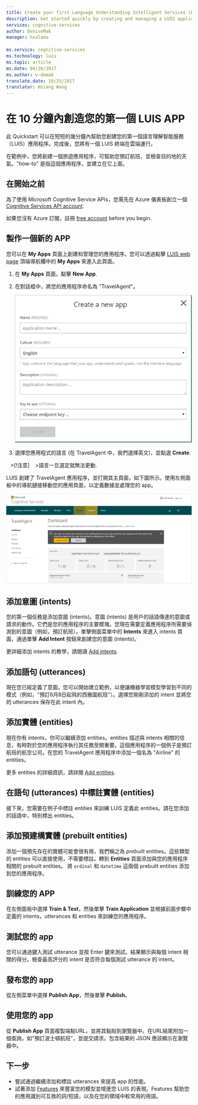 ```yaml
---
title: Create your first Language Understanding Intelligent Services (LUIS) app in 10 minutes in Azure | Microsoft Docs 
description: Get started quickly by creating and managing a LUIS application on the Language Understanding Intelligent Services (LUIS) webpage. 
services: cognitive-services
author: DeniseMak
manager: hsalama

ms.service: cognitive-services
ms.technology: luis
ms.topic: article
ms.date: 04/26/2017
ms.author: v-demak
translate.date: 10/25/2017
translator: Hsiang Wang
---
```


# 在 10 分鐘內創造您的第一個 LUIS APP

此 Quickstart 可以在短短的幾分鐘內幫助您創建您的第一個語言理解智能服務（LUIS）應用程序。完成後，您將有一個 LUIS 終端在雲端運行。

在範例中，您將創建一個旅遊應用程序，可幫助您預訂航班，並檢查目的地的天氣。"how-to" 是指這個應用程序，並建立在它上面。

## 在開始之前
為了使用 Microsoft Cognitive Service APIs，您需先在 Azure 儀表板創立一個 [Cognitive Services API account](https://docs.microsoft.com/azure/cognitive-services/cognitive-services-apis-create-account).

如果您沒有 Azure 訂閱，註冊 [free account](https://azure.microsoft.com/free/?WT.mc_id=A261C142F) before you begin.

## 製作一個新的 APP
您可以在 **My Apps** 頁面上創建和管理您的應用程序。您可以透過點擊 [LUIS web page](https://www.luis.ai) 頂端導航欄中的 **My Apps** 來進入此頁面。

1. 在 **My Apps** 頁面，點擊 **New App**.
2. 在對話框中，將您的應用程序命名為 "TravelAgent"。

    ![A new app form](./Images/NewApp-Form.JPG)
3. 選擇您應用程式的語言 (在 TravelAgent 中，我們選擇英文)，並點選 **Create**. 

    >[!注意]
    >語言一旦選定就無法更動. 

LUIS 創建了 TravelAgent 應用程序，並打開其主頁面，如下圖所示。使用左側面板中的導航鏈接移動您的應用頁面，以定義數據並處理您的 app。

![TravelAgent app created and Opened](./Images/AppCreated_Opened.JPG)

## 添加意圖 (intents)
您的第一個任務是添加意圖 (intents)。意圖 (intents) 是用戶的話語傳達的意圖或請求的動作。它們是您的應用程序的主要模塊。您現在需要定義應用程序所需要偵測到的意圖（例如，預訂航班）。單擊側面菜單中的 **Intents** 來進入 intents 頁面，通過單擊 **Add Intent** 按鈕來創建您的意圖 (intents)。

更詳細添加 intents 的教學，請閱讀 [Add intents](add-intents.md).

## 添加語句 (utterances)
現在您已經定義了意圖，您可以開始建立範例，以便讓機器學習模型學習到不同的模式（例如，"預訂6月8日起飛的西雅圖航班"）。選擇您剛剛添加的 intent 並將您的 utterances 保存在此 intent 內。

## 添加實體 (entities)
現在你有 intents，你可以繼續添加 entities。entities 描述與 intents 相關的信息，有時對於您的應用程序執行其任務至關重要。這個應用程序的一個例子是預訂航班的航空公司。在您的 TravelAgent 應用程序中添加一個名為 "Airline" 的 entities。

更多 entities 的詳細資訊，請詳閱 [Add entities](add-entities.md).

## 在語句 (utterances) 中標註實體 (entities)
接下來，您需要在例子中標註 entities 來訓練 LUIS 定義此 entities。請在您添加的話語中，特別標出 entities。

## 添加預建構實體 (prebuilt entities)
添加一個預先存在的實體可能會很有用，我們稱之為 *prebuilt* entities。這些類型的 entities 可以直接使用，不需要標註。轉到 **Entities** 頁面添加與您的應用程序相關的 prebuilt entities。 將 `ordinal` 和 `datetime` 這兩個 prebuilt entities 添加到您的應用程序。

## 訓練您的 APP
在左側面板中選擇 **Train & Test**，然後單擊 **Train Application** 並根據前面步驟中定義的 intents，utterances 和 entities 來訓練您的應用程序。

## 測試您的 app
您可以通過鍵入測試 utterance 並按 Enter 鍵來測試。結果顯示與每個 intent 相關的得分。檢查最高評分的 intent 是否符合每個測試 utterance 的 intent。

## 發布您的 app
從左側菜單中選擇 **Publish App**，然後單擊 **Publish**。


## 使用您的 app
從 **Publish App** 頁面複製端點URL，並將其黏貼到瀏覽器中。在URL結尾附加一個查詢，如"預訂波士頓航班"，並提交請求。包含結果的 JSON 應該顯示在瀏覽器中。

## 下一步

* 嘗試通過繼續添加和標註 utterances 來提高 app 的性能。
* 試著添加 [Features](Add-Features.md) 來豐富您的模型並增進您 LUIS 的表現。Features 幫助您的應用識別可互換的詞/短語，以及在您的領域中較常用的用語。
